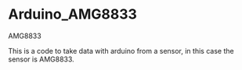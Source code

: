 # Arduino_AMG8833
AMG8833

This is a code to take data with arduino from a sensor, in this case the sensor is AMG8833.
